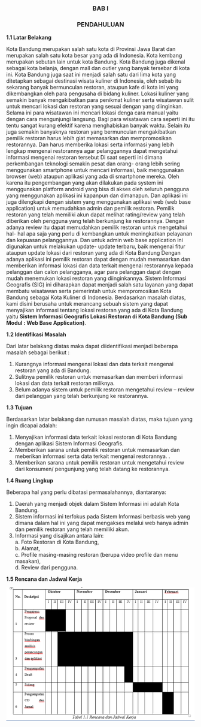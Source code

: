 <h3 align="center">BAB I</h3>


<h3 align="center">PENDAHULUAN</h3>


**1.1 Latar Belakang**

Kota Bandung merupakan salah satu kota di Provinsi Jawa Barat dan merupakan salah satu kota besar yang ada di Indonesia. Kota kembang merupakan sebutan lain untuk kota Bandung. Kota Bandung juga dikenal sebagai kota belanja, dengan mall dan outler yang banyak tersebar di kota ini. Kota Bandung juga saat ini menjadi salah satu dari lima kota yang ditetapkan sebagai destinasi wisata kuliner di Indonesia, oleh sebab itu sekarang banyak bermunculan restoran, ataupun kafe di kota ini yang dikembangkan oleh para pengusaha di bidang kuliner. 
Lokasi kuliner yang semakin banyak mengakibatkan para penikmat kuliner serta wisatawan sulit untuk mencari lokasi dan restoran yang sesuai dengan yang diinginkan. Selama ini para wisatawan ini mencari lokasi denga cara manual yaitu dengan cara mengunjungi langsung. Bagi para wisatawan cara seperti ini itu tentu sangat kurang efektif karena menghabiskan banyak waktu. Selain itu juga semakin banyaknya restoran yang bermunculan mengakibatkan pemilik restoran harus lebih giat memasarkan dan mempromosikan restorannya. Dan harus memberika lokasi serta informasi yang lebih lengkap mengenai restorannya agar pelanggannya dapat mengetahui informasi mengenai restoran tersebut
Di saat seperti ini dimana perkembangan teknologi semakin pesat dan orang- orang lebih sering menggunakan smartphone untuk mencari informasi, baik menggunakan browser (web) ataupun aplikasi yang ada di smartphone mereka. Oleh karena itu pengembangan yang akan dilakukan pada system ini menggunakan platform android yang bisa di akses oleh seluruh pengguna yang menggunakan aplikasi ini kapanpun dan dimanapun. Dan aplikasi ini juga dilengkapi dengan sistem yang menggunakan aplikasi web (web base application) untuk memudahkan admin dan pemilik restoran. Pemilik restoran yang telah memiliki akun dapat melihat rating/review yang telah diberikan oleh pengguna yang telah berkunjung ke restorannya. Dengan adanya review itu dapat memudahkan pemilik restoran untuk mengetahui hal- hal apa saja yang perlu di kembangkan untuk meningkatkan pelayanan dan kepuasan pelanggannya. Dan untuk admin web base application ini digunakan untuk melakukan update- update terbaru, baik mengenai fitur ataupun update lokasi dari restoran yang ada di Kota Bandung
Dengan adanya aplikasi ini pemilik restoran dapat dengan mudah memasarkan dan memberikan informasi lokasi dan data terkait mengenai restorannya kepada pelanggan dan calon pelangganya, agar para pelanggan dapat dengan mudah menemukan lokasi restoran yang diinginkannya. 
Sistem Informasi Geografis (SIG) ini diharapkan dapat menjadi salah satu layanan yang dapat membatu wisatawan serta pemerintah untuk mempromosikan Kota Bandung sebagai Kota Kuliner di Indonesia.
Berdasarkan masalah diatas, kami disini berusaha untuk merancang sebuah sistem yang dapat menyajikan informasi tentang lokasi restoran yang ada di Kota Bandung yaitu **Sistem Informasi Geografis Lokasi Restoran di Kota Bandung (Sub Modul : Web Base Application)**.


**1.2 Identifikasi Masalah**

Dari latar belakang diatas maka dapat diidentifikasi menjadi beberapa masalah sebagai berikut : <br>
1. Kurangnya informasi mengenai lokasi dan data terkait mengenai restoran yang ada di Bandung. <br>
2. Sulitnya pemilik restoran untuk memasarkan dan memberi informasi lokasi dan data terkait restoran miliknya. <br>
3. Belum adanya sistem untuk pemilik restoran mengetahui review – review dari pelanggan yang telah berkunjung ke restorannya. <br>


**1.3 Tujuan**

Berdasarkan latar belakang dan rumusan masalah diatas, maka tujuan yang ingin dicapai adalah: <br>
1.	Menyajikan informasi data terkait lokasi restoran di Kota Bandung dengan aplikasi Sistem Informasi Geografis. <br>
2.	Memberikan sarana untuk pemilik restoran untuk memasarkan dan meberikan informasi serta data terkait mengenai restorannya. . <br>
3.	Memberikan sarana untuk pemilik restoran untuk mengetahui review dari konsumen/ pengunjung yang telah datang ke restorannya.  <br>


**1.4 Ruang Lingkup**

Beberapa hal yang perlu dibatasi permasalahannya, diantaranya: <br>
1.	Daerah yang menjadi objek dalam Sistem Informasi ini adalah Kota Bandung. <br>
2.	Sistem informasi ini terfokus pada Sistem Informasi berbasis web yang dimana dalam hal ini yang dapat mengakses melalui web hanya admin dan pemilik restoran yang telah memiliki akun. <br>
3.	Informasi yang disajikan antara lain: <br>
	a.	Foto Restoran di Kota Bandung, <br>
	b.	Alamat, <br>
	c.	Profile masing-masing restoran (berupa video profile dan menu masakan), <br>
	d.	Review dari pengguna. <br>


**1.5 Rencana dan Jadwal Kerja**

<p align="center">
  <img src="https://github.com/ProposalProyekIT2/Sistem-Informasi-Geografis-Lokasi-Restoran-Di-Kota-Bandung-Sub-Module-Web-Base-Application/blob/master/img/RencanaDanJadwalKerja.PNG">
</p>








